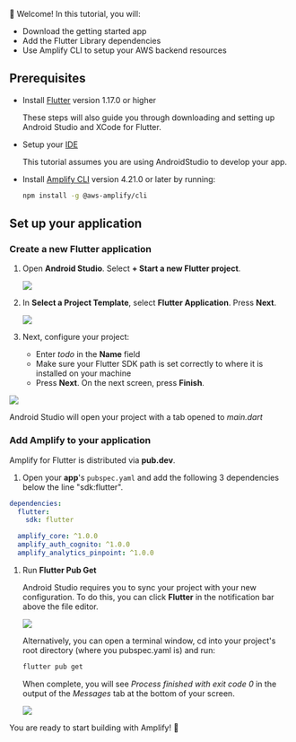 
👋 Welcome! In this tutorial, you will:

- Download the getting started app
- Add the Flutter Library dependencies
- Use Amplify CLI to setup your AWS backend resources 

## Prerequisites

- Install [Flutter](https://flutter.dev/docs/get-started/install) version 1.17.0 or higher
    
    These steps will also guide you through downloading and setting up Android Studio and XCode for Flutter.   

- Setup your [IDE](https://flutter.dev/docs/get-started/editor?tab=androidstudio)

    This tutorial assumes you are using AndroidStudio to develop your app. 

- Install [Amplify CLI](~/cli/cli.md) version 4.21.0 or later by running:

    ```bash
    npm install -g @aws-amplify/cli
    ```



## Set up your application

### Create a new Flutter application 

1. Open **Android Studio**. Select **+ Start a new Flutter project**.

    ![](~/images/lib/getting-started/flutter/set-up-android-studio-welcome.png)

1. In **Select a Project Template**, select **Flutter Application**. Press **Next**.

    ![](~/images/lib/getting-started/flutter/set-up-android-studio-select-project-template.png)


1. Next, configure your project:

    - Enter *todo* in the **Name** field
    - Make sure your Flutter SDK path is set correctly to where it is installed on your machine 
    - Press **Next**.  On the next screen, press **Finish**. 

  ![](~/images/lib/getting-started/flutter/set-up-android-studio-configure-your-project.png)

Android Studio will open your project with a tab opened to *main.dart*


### Add Amplify to your application

Amplify for Flutter is distributed via **pub.dev**.


1. Open your **app**'s `pubspec.yaml` and add the following 3 dependencies below the line "sdk:flutter". 

```yaml
dependencies:
  flutter:
    sdk: flutter

  amplify_core: ^1.0.0
  amplify_auth_cognito: ^1.0.0
  amplify_analytics_pinpoint: ^1.0.0
```

1. Run **Flutter Pub Get**

    Android Studio requires you to sync your project with your new configuration. To do this, you can click **Flutter** in the notification bar above the file editor.  

    ![](~/images/lib/getting-started/flutter/set-up-android-studio-pub-get.png)

    Alternatively, you can open a terminal window, cd into your project's root directory (where you pubspec.yaml is) and run: 

    ```bash
    flutter pub get 
    ```

    When complete, you will see *Process finished with exit code 0* in the output of the *Messages* tab at the bottom of your screen.
    
    ![](~/images/lib/getting-started/flutter/set-up-android-studio-configure-successful.png)
    
You are ready to start building with Amplify! 🎉
